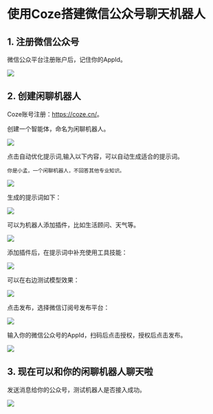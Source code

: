 # 使用Coze搭建微信公众号聊天机器人
## 1. 注册微信公众号

微信公众平台注册账户后，记住你的AppId。

![](/Practice/CozeChatBot/0.png)

## 2. 创建闲聊机器人

Coze账号注册：<https://coze.cn/>。

创建一个智能体，命名为闲聊机器人。

![](/Practice/CozeChatBot/1.png)

点击自动优化提示词,输入以下内容，可以自动生成适合的提示词。

```
你是小孟，一个闲聊机器人，不回答其他专业知识。
```

![](/Practice/CozeChatBot/2.png)

生成的提示词如下：

![](/Practice/CozeChatBot/3.png)

可以为机器人添加插件，比如生活顾问、天气等。

![](/Practice/CozeChatBot/4.png)

添加插件后，在提示词中补充使用工具技能：

![](/Practice/CozeChatBot/5.png)

可以在右边测试模型效果：

![](/Practice/CozeChatBot/6.png)

点击发布，选择微信订阅号发布平台：

![](/Practice/CozeChatBot/7.png)

输入你的微信公众号的AppId，扫码后点击授权，授权后点击发布。

![](/Practice/CozeChatBot/8.png)

## 3. 现在可以和你的闲聊机器人聊天啦

发送消息给你的公众号，测试机器人是否接入成功。

![](/Practice/CozeChatBot/9.jpg)
